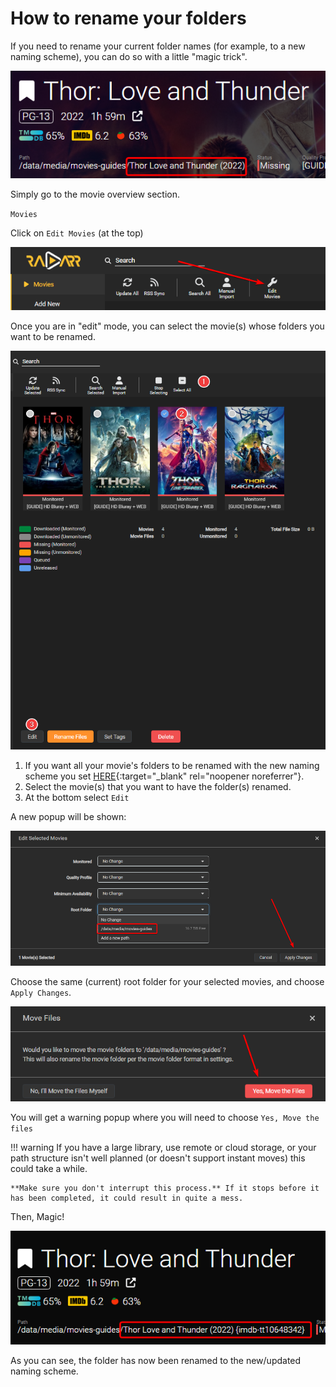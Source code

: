 # How to rename your folders

If you need to rename your current folder names (for example, to a new naming scheme), you can do so with a little "magic trick".

![!radarr-wrong-folder-name](images/radarr-wrong-folder-name.png)

Simply go to the movie overview section.

`Movies`

Click on `Edit Movies` (at the top)

![!radarr-movie-editor](images/radarr-movie-editor.png)

Once you are in "edit" mode, you can select the movie(s) whose folders you want to be renamed.

![!radarr-movie-editor-select](images/radarr-movie-editor-select.png)

1. If you want all your movie's folders to be renamed with the new naming scheme you set [HERE](/Radarr/Radarr-recommended-naming-scheme){:target="_blank" rel="noopener noreferrer"}.
1. Select the movie(s) that you want to have the folder(s) renamed.
1. At the bottom select `Edit`

A new popup will be shown:

![!radarr-edit-selected-movies](images/radarr-edit-selected-movies.png)

Choose the same (current) root folder for your selected movies, and choose `Apply Changes`.

![!radarr-movie-editor-move-files-yes](images/radarr-movie-editor-move-files-yes.png)

You will get a warning popup where you will need to choose `Yes, Move the files`

!!! warning
    If you have a large library, use remote or cloud storage, or your path structure isn't well planned (or doesn't support instant moves) this could take a while.

    **Make sure you don't interrupt this process.** If it stops before it has been completed, it could result in quite a mess.

Then, Magic!

![!radarr-correct-folder-name](images/radarr-correct-folder-name.png)

As you can see, the folder has now been renamed to the new/updated naming scheme.

